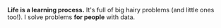 **Life is a learning process.** It's full of big hairy problems (and little ones too!). I solve problems <b class="highlight highlight-underline">for people</b> with data.
